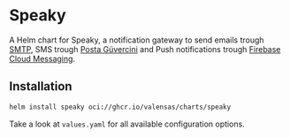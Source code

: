 # Speaky

A Helm chart for Speaky, a notification gateway to send emails trough [SMTP](https://en.wikipedia.org/wiki/Simple_Mail_Transfer_Protocol), SMS trough [Posta Güvercini](https://www.postaguvercini.com) and Push notifications trough [Firebase Cloud Messaging](https://firebase.google.com/docs/cloud-messaging/).

## Installation

```bash
helm install speaky oci://ghcr.io/valensas/charts/speaky
```

Take a look at `values.yaml` for all available configuration options.